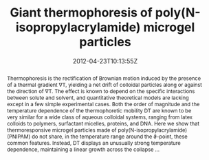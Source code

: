 ---
title: "Giant thermophoresis of poly(N-isopropylacrylamide) microgel particles"
authors:
- Simon Wongsuwarn
- Daniele Vigolo
- admin
- Andrew M. Howe
- Alberto Vailati
- Roberto Piazza
- Pietro Cicuta

#author_notes:
#- "author1 note"
#- "author2 note"
date: "2012-04-23T10:13:55Z"
doi: "10.1039/c2sm25061f"

# Schedule page publish date (NOT publication's date).
publishDate: "2024-04-15T00:00:00Z"

# Publication type.
# Legend: 0 = Uncategorized; 1 = Conference paper; 2 = Journal article;
# 3 = Preprint / Working Paper; 4 = Report; 5 = Book; 6 = Book section;
# 7 = Thesis; 8 = Patent
publication_types: ["article-journal"]

# Publication name and optional abbreviated publication name.
publication: "*Soft Matter* **8**, 5857-5863"
publication_short: "*Soft Matter* **8**, 5857-5863"

abstract: "Thermophoresis is the rectification of Brownian motion induced by the presence of a thermal gradient ∇T, yielding a net drift of colloidal particles along or against the direction of ∇T. The effect is known to depend on the specific interactions between solute and solvent, and quantitative theoretical models are lacking except in a few simple experimental cases. Both the order of magnitude and the temperature dependence of the thermophoretic mobility DT are known to be very similar for a wide class of aqueous colloidal systems, ranging from latex colloids to polymers, surfactant micelles, proteins, and DNA. Here we show that thermoresponsive microgel particles made of poly(N-isopropylacrylamide) (PNIPAM) do not share, in the temperature range around the ϑ-point, these common features. Instead, DT displays an unusually strong temperature dependence, maintaining a linear growth across the collapse …"

# Summary. An optional shortened abstract.
summary:

tags:
#- tag1
#- tag2
featured: false

links:
#- name: Link
#  url: "link..."
#url_pdf: ''
#url_code: ''
#url_dataset: ''
#url_poster: ''
#url_project: ''
#url_slides: ''
#url_source: ''
#url_video: ''

# Featured image
# To use, add an image named `featured.jpg/png` to your page's folder. 
#image:
#  caption: ""
#  focal_point: ""
#  preview_only: false

# Associated Projects (optional).
#   Associate this publication with one or more of your projects.
#   Simply enter your project's folder or file name without extension.
#   E.g. `internal-project` references `content/project/internal-project/index.md`.
#   Otherwise, set `projects: []`.
projects: []

# Slides (optional).
#   Associate this publication with Markdown slides.
#   Simply enter your slide deck's filename without extension.
#   E.g. `slides: "example"` references `content/slides/example/index.md`.
#   Otherwise, set `slides: ""`.
slides:

# Comments (optional).
#   Enable comments in the page.
commentable: false
---